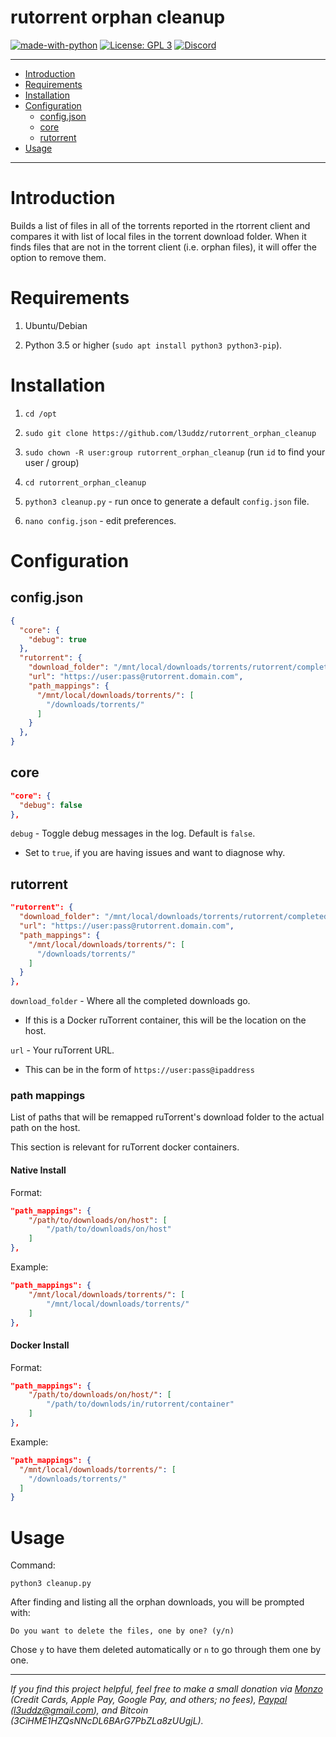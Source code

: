 # rutorrent orphan cleanup

[![made-with-python](https://img.shields.io/badge/Made%20with-Python-blue.svg)](https://www.python.org/)
[![License: GPL 3](https://img.shields.io/badge/License-GPL%203-blue.svg)](https://github.com/l3uddz/rutorrent_orphan_cleanup/blob/master/LICENSE.md)
[![Discord](https://img.shields.io/discord/381077432285003776.svg?colorB=177DC1&label=Discord)](https://discord.io/cloudbox)

---

<!-- TOC depthFrom:1 depthTo:2 withLinks:1 updateOnSave:1 orderedList:0 -->

- [Introduction](#introduction)
- [Requirements](#requirements)
- [Installation](#installation)
- [Configuration](#configuration)
	- [config.json](#sample-configjson)
	- [core](#core)
	- [rutorrent](#rutorrent)
- [Usage](#usage)


<!-- /TOC -->

---



# Introduction

 Builds a list of files in all of the torrents reported in the rtorrent client and compares it with list of local files in the torrent download folder. When it finds files that are not in the torrent client (i.e. orphan files), it will offer the option to remove them.


# Requirements

1. Ubuntu/Debian

2. Python 3.5 or higher (`sudo apt install python3 python3-pip`).


# Installation

1. `cd /opt`

1. `sudo git clone https://github.com/l3uddz/rutorrent_orphan_cleanup`

1. `sudo chown -R user:group rutorrent_orphan_cleanup` (run `id` to find your user / group)

1. `cd rutorrent_orphan_cleanup`

1. `python3 cleanup.py` - run once to generate a default `config.json` file.

1. `nano config.json` - edit preferences.


# Configuration


## config.json

```json
{
  "core": {
    "debug": true
  },
  "rutorrent": {
    "download_folder": "/mnt/local/downloads/torrents/rutorrent/completed",
    "url": "https://user:pass@rutorrent.domain.com",
    "path_mappings": {
      "/mnt/local/downloads/torrents/": [
        "/downloads/torrents/"
      ]
    }
  },
}
```


## core

```json
"core": {
  "debug": false
},
```

`debug` - Toggle debug messages in the log. Default is `false`.

  - Set to `true`, if you are having issues and want to diagnose why.


## rutorrent


```json
"rutorrent": {
  "download_folder": "/mnt/local/downloads/torrents/rutorrent/completed",
  "url": "https://user:pass@rutorrent.domain.com",
  "path_mappings": {
    "/mnt/local/downloads/torrents/": [
      "/downloads/torrents/"
    ]
  }
},
```

`download_folder` - Where all the completed downloads go.

  - If this is a Docker ruTorrent container, this will be the location on the host.

`url` - Your ruTorrent URL.

  - This can be in the form of `https://user:pass@ipaddress`


### path mappings

List of paths that will be remapped ruTorrent's download folder to the actual path on the host.

This section is relevant for ruTorrent docker containers.

#### Native Install

Format:
```json
"path_mappings": {
    "/path/to/downloads/on/host": [
        "/path/to/downloads/on/host"
    ]
},
```

Example:

```json
"path_mappings": {
    "/mnt/local/downloads/torrents/": [
        "/mnt/local/downloads/torrents/"
    ]
},
```

#### Docker Install

Format:

```json
"path_mappings": {
    "/path/to/downloads/on/host/": [
        "/path/to/downlods/in/rutorrent/container"
    ]
},
```

Example:

```json
"path_mappings": {
  "/mnt/local/downloads/torrents/": [
    "/downloads/torrents/"
  ]
}
```


# Usage


Command:
```
python3 cleanup.py
```

After finding and listing all the orphan downloads, you will be prompted with:

```
Do you want to delete the files, one by one? (y/n)
```

Chose `y` to have them deleted automatically or `n` to go through them one by one.

***

_If you find this project helpful, feel free to make a small donation via [Monzo](https://monzo.me/jamesbayliss9) (Credit Cards, Apple Pay, Google Pay, and others; no fees), [Paypal](https://www.paypal.me/l3uddz) (l3uddz@gmail.com), and Bitcoin (3CiHME1HZQsNNcDL6BArG7PbZLa8zUUgjL)._
